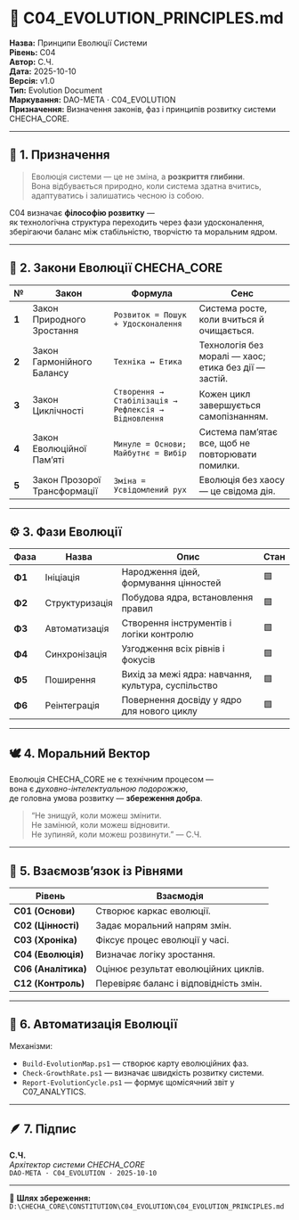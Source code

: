 # 📘 C04_EVOLUTION_PRINCIPLES.md

**Назва:** Принципи Еволюції Системи  
**Рівень:** C04  
**Автор:** С.Ч.  
**Дата:** 2025-10-10  
**Версія:** v1.0  
**Тип:** Evolution Document  
**Маркування:** DAO-META · C04_EVOLUTION  
**Призначення:** Визначення законів, фаз і принципів розвитку системи CHECHA_CORE.  

---

## 🔭 1. Призначення
> Еволюція системи — це не зміна, а **розкриття глибини**.  
> Вона відбувається природно, коли система здатна вчитись, адаптуватись і залишатись чесною із собою.

C04 визначає **філософію розвитку** —  
як технологічна структура переходить через фази удосконалення,  
зберігаючи баланс між стабільністю, творчістю та моральним ядром.

---

## 🧬 2. Закони Еволюції CHECHA_CORE

| № | Закон | Формула | Сенс |
|---|--------|----------|------|
| **1** | Закон Природного Зростання | `Розвиток = Пошук + Удосконалення` | Система росте, коли вчиться й очищається. |
| **2** | Закон Гармонійного Балансу | `Техніка ↔ Етика` | Технологія без моралі — хаос; етика без дії — застій. |
| **3** | Закон Циклічності | `Створення → Стабілізація → Рефлексія → Відновлення` | Кожен цикл завершується самопізнанням. |
| **4** | Закон Еволюційної Пам’яті | `Минуле = Основи; Майбутнє = Вибір` | Система пам’ятає все, щоб не повторювати помилки. |
| **5** | Закон Прозорої Трансформації | `Зміна = Усвідомлений рух` | Еволюція без хаосу — це свідома дія. |

---

## ⚙️ 3. Фази Еволюції

| Фаза | Назва | Опис | Стан |
|------|--------|------|------|
| **Φ1** | Ініціація | Народження ідей, формування цінностей | 🟩 |
| **Φ2** | Структуризація | Побудова ядра, встановлення правил | 🟩 |
| **Φ3** | Автоматизація | Створення інструментів і логіки контролю | 🟩 |
| **Φ4** | Синхронізація | Узгодження всіх рівнів і фокусів | 🟩 |
| **Φ5** | Поширення | Вихід за межі ядра: навчання, культура, суспільство | 🟩 |
| **Φ6** | Реінтеграція | Повернення досвіду у ядро для нового циклу | 🟩 |

---

## 🕊️ 4. Моральний Вектор
Еволюція CHECHA_CORE не є технічним процесом —  
вона є _духовно-інтелектуальною подорожжю_,  
де головна умова розвитку — **збереження добра**.

> “Не знищуй, коли можеш змінити.  
> Не замінюй, коли можеш відновити.  
> Не зупиняй, коли можеш розвинути.” — С.Ч.

---

## 🧩 5. Взаємозв’язок із Рівнями

| Рівень | Взаємодія |
|--------|------------|
| **C01 (Основи)** | Створює каркас еволюції. |
| **C02 (Цінності)** | Задає моральний напрям змін. |
| **C03 (Хроніка)** | Фіксує процес еволюції у часі. |
| **C04 (Еволюція)** | Визначає логіку зростання. |
| **C06 (Аналітика)** | Оцінює результат еволюційних циклів. |
| **C12 (Контроль)** | Перевіряє баланс і відповідність змін. |

---

## 🔄 6. Автоматизація Еволюції

Механізми:
- `Build-EvolutionMap.ps1` — створює карту еволюційних фаз.  
- `Check-GrowthRate.ps1` — визначає швидкість розвитку системи.  
- `Report-EvolutionCycle.ps1` — формує щомісячний звіт у C07_ANALYTICS.  

---

## 🪶 7. Підпис
**С.Ч.**  
_Архітектор системи CHECHA_CORE_  
`DAO-META · C04_EVOLUTION · 2025-10-10`

---

📂 **Шлях збереження:**  
`D:\CHECHA_CORE\CONSTITUTION\C04_EVOLUTION\C04_EVOLUTION_PRINCIPLES.md`
